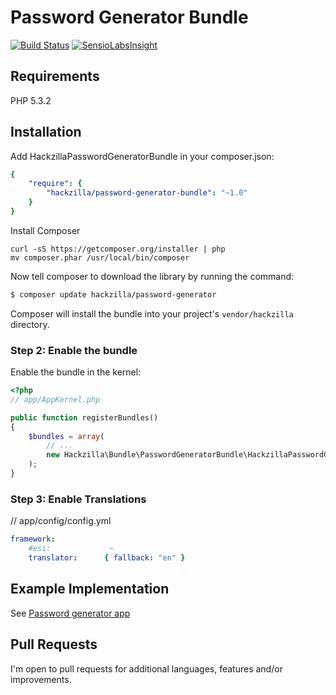 Password Generator Bundle
=========================


[![Build Status](https://travis-ci.org/hackzilla/password-generator-bundle.png?branch=master)](https://travis-ci.org/hackzilla/password-generator-bundle)
[![SensioLabsInsight](https://insight.sensiolabs.com/projects/022d0d22-f291-4923-8c03-14e665d94b9c/mini.png)](https://insight.sensiolabs.com/projects/022d0d22-f291-4923-8c03-14e665d94b9c)

Requirements
------------

PHP 5.3.2


Installation
------------

Add HackzillaPasswordGeneratorBundle in your composer.json:

```yaml
{
    "require": {
        "hackzilla/password-generator-bundle": "~1.0"
    }
}
```

Install Composer

```
curl -sS https://getcomposer.org/installer | php
mv composer.phar /usr/local/bin/composer
```

Now tell composer to download the library by running the command:

``` bash
$ composer update hackzilla/password-generator
```

Composer will install the bundle into your project's `vendor/hackzilla` directory.

### Step 2: Enable the bundle

Enable the bundle in the kernel:

``` php
<?php
// app/AppKernel.php

public function registerBundles()
{
    $bundles = array(
        // ...
        new Hackzilla\Bundle\PasswordGeneratorBundle\HackzillaPasswordGeneratorBundle(),
    );
}
```

### Step 3: Enable Translations

// app/config/config.yml
```yaml
framework:
    #esi:             ~
    translator:      { fallback: "en" }
```


Example Implementation
----------------------

See [Password generator app](https://github.com/hackzilla/password-generator-app)


Pull Requests
-------------

I'm open to pull requests for additional languages, features and/or improvements.
